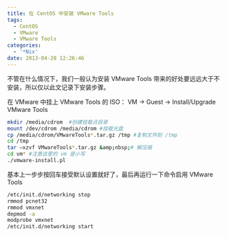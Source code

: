 ```yaml
---
title: 在 CentOS 中安装 VMware Tools
tags:
  - CentOS
  - VMware
  - VMware Tools
categories:
  - '*Nix'
date: 2013-04-28 12:26:46
---
```


不管在什么情况下，我们一般认为安装 VMware Tools 带来的好处要远远大于不安装，所以仅以此文记录下安装步骤。

在 VMware 中挂上 VMware Tools 的 ISO： VM -> Guest -> Install/Upgrade VMware Tools
```bash
mkdir /media/cdrom  #创建挂载点目录
mount /dev/cdrom /media/cdrom #挂载光盘
cp /media/cdrom/VMwareTools*.tar.gz /tmp #复制文件到 /tmp
cd /tmp
tar –xzvf VMwareTools*.tar.gz &amp;nbsp;# 解压缩
cd vm* #注意这里的 vm 是小写
./vmware-install.pl
```
基本上一步步按回车接受默认设置就好了，最后再运行一下命令启用 VMware Tools
```bash
/etc/init.d/networking stop
rmmod pcnet32
rmmod vmxnet
depmod -a
modprobe vmxnet
/etc/init.d/networking start
```